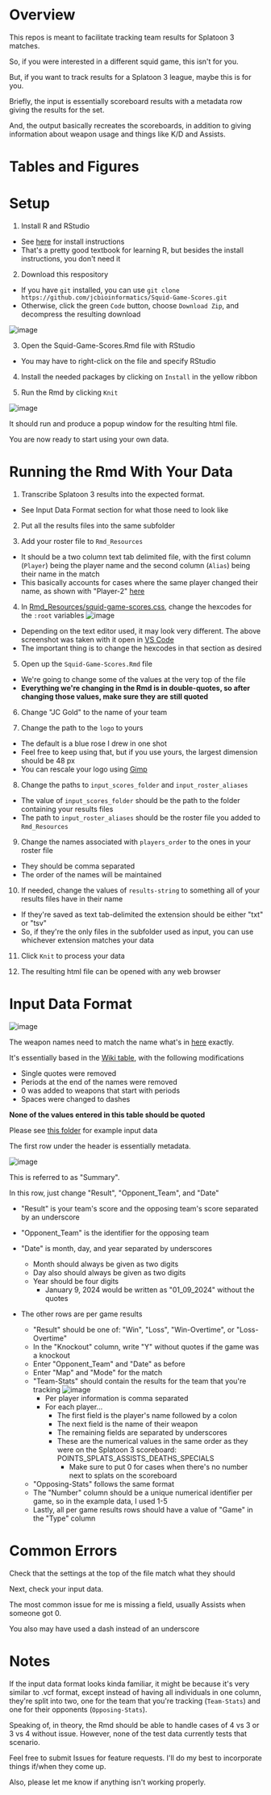 # Overview

This repos is meant to facilitate tracking team results for Splatoon 3 matches.

So, if you were interested in a different squid game, this isn't for you.

But, if you want to track results for a Splatoon 3 league, maybe this is for you.

Briefly, the input is essentially scoreboard results with a metadata row giving the results for the set.

And, the output basically recreates the scoreboards, in addition to giving information about weapon usage and things like K/D and Assists.


# Tables and Figures


# Setup

1. Install R and RStudio
* See [here](https://moderndive.com/1-getting-started.html#installing) for install instructions 
* That's a pretty good textbook for learning R, but besides the install instructions, you don't need it


2. Download this respository
* If you have `git` installed, you can use `git clone https://github.com/jcbioinformatics/Squid-Game-Scores.git`
* Otherwise, click the green `Code` button, choose `Download Zip`, and decompress the resulting download

![image](https://github.com/user-attachments/assets/9fdeefd0-5ceb-45ab-b92e-ad30e164bfd8)


3. Open the Squid-Game-Scores.Rmd file with RStudio
* You may have to right-click on the file and specify RStudio


4. Install the needed packages by clicking on `Install` in the yellow ribbon


5. Run the Rmd by clicking `Knit`

![image](https://github.com/user-attachments/assets/adcda2bf-cd4c-4656-ad3a-2718269f816c)


It should run and produce a popup window for the resulting html file. 

You are now ready to start using your own data. 


# Running the Rmd With Your Data

1. Transcribe Splatoon 3 results into the expected format.
* See Input Data Format section for what those need to look like


2. Put all the results files into the same subfolder


3. Add your roster file to `Rmd_Resources`
* It should be a two column text tab delimited file, with the first column (`Player`) being the player name and the second column (`Alias`) being their name in the match
* This basically accounts for cases where the same player changed their name, as shown with "Player-2" [here](Rmd_Resources/example_roster.txt)


4. In [Rmd_Resources/squid-game-scores.css](Rmd_Resources/squid-game-scores.css), change the hexcodes for the `:root` variables
![image](https://github.com/user-attachments/assets/c0ef64de-4fa7-4e6a-9c6b-5cbe8676a3b8)
* Depending on the text editor used, it may look very different. The above screenshot was taken with it open in [VS Code](https://code.visualstudio.com/download)
* The important thing is to change the hexcodes in that section as desired


5. Open up the `Squid-Game-Scores.Rmd` file 
* We're going to change some of the values at the very top of the file
* **Everything we're changing in the Rmd is in double-quotes, so after changing those values, make sure they are still quoted**


6. Change "JC Gold" to the name of your team


7. Change the path to the `logo` to yours
* The default is a blue rose I drew in one shot
* Feel free to keep using that, but if you use yours, the largest dimension should be 48 px
* You can rescale your logo using [Gimp](https://www.gimp.org/tutorials/GIMP_Quickies/#changing-the-size-dimensions-of-an-image-scale)


8. Change the paths to `input_scores_folder` and `input_roster_aliases`
* The value of `input_scores_folder` should be the path to the folder containing your results files
* The path to `input_roster_aliases` should be the roster file you added to `Rmd_Resources`


9. Change the names associated with `players_order` to the ones in your roster file
* They should be comma separated
* The order of the names will be maintained


10. If needed, change the values of `results-string` to something all of your results files have in their name
* If they're saved as text tab-delimited the extension should be either "txt" or "tsv"
* So, if they're the only files in the subfolder used as input, you can use whichever extension matches your data


11. Click `Knit` to process your data


12. The resulting html file can be opened with any web browser


# Input Data Format

![image](https://github.com/user-attachments/assets/0092cfbb-1b90-4113-a695-68a48ab04150)


The weapon names need to match the name what's in [here](Rmd_Resources/weapons-metadata.txt) exactly.

It's essentially based in the [Wiki table](https://splatoonwiki.org/wiki/List_of_weapons_in_Splatoon_3), with the following modifications
* Single quotes were removed
* Periods at the end of the names were removed
* 0 was added to weapons that start with periods
* Spaces were changed to dashes


**None of the values entered in this table should be quoted**

Please see [this folder](Input_Scoreboard_Data) for example input data

The first row under the header is essentially metadata. 

![image](https://github.com/user-attachments/assets/2c6bd24d-e661-4869-965b-4b89d352d830)

This is referred to as "Summary". 

In this row, just change "Result", "Opponent_Team", and "Date"
* "Result" is your team's score and the opposing team's score separated by an underscore
* "Opponent_Team" is the identifier for the opposing team
* "Date" is month, day, and year separated by underscores
  * Month should always be given as two digits
  * Day also should always be given as two digits
  * Year should be four digits
    * January 9, 2024 would be written as "01_09_2024" without the quotes

* The other rows are per game results
  * "Result" should be one of: "Win", "Loss", "Win-Overtime", or "Loss-Overtime"
  * In the "Knockout" column, write "Y" without quotes if the game was a knockout
  * Enter "Opponent_Team" and "Date" as before
  * Enter "Map" and "Mode" for the match
  * "Team-Stats" should contain the results for the team that you're tracking
 ![image](https://github.com/user-attachments/assets/2d46e264-63e1-4d3f-81f0-4b594b753549)
    * Per player information is comma separated
    * For each player...
      * The first field is the player's name followed by a colon
      * The next field is the name of their weapon
      * The remaining fields are separated by underscores
      * These are the numerical values in the same order as they were on the Splatoon 3 scoreboard: POINTS_SPLATS_ASSISTS_DEATHS_SPECIALS
        * Make sure to put 0 for cases when there's no number next to splats on the scoreboard
  * "Opposing-Stats" follows the same format
  * The "Number" column should be a unique numerical identifier per game, so in the example data, I used 1-5
  * Lastly, all per game results rows should have a value of "Game" in the "Type" column


# Common Errors

Check that the settings at the top of the file match what they should

Next, check your input data. 

The most common issue for me is missing a field, usually Assists when someone got 0.

You also may have used a dash instead of an underscore


# Notes

If the input data format looks kinda familiar, it might be because it's very similar to .vcf format, except instead of having all individuals in one column, they're split into two, one for the team that you're tracking (`Team-Stats`) and one for their opponents (`Opposing-Stats`).

Speaking of, in theory, the Rmd should be able to handle cases of 4 vs 3 or 3 vs 4 without issue. However, none of the test data currently tests that scenario. 

Feel free to submit Issues for feature requests. I'll do my best to incorporate things if/when they come up. 

Also, please let me know if anything isn't working properly. 
